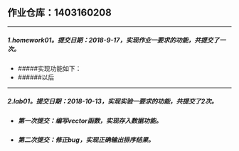 ## 作业仓库：1403160208
___
##### 1.homework01。提交日期：2018-9-17，实现作业一要求的功能，共提交了一次。
- #####实现功能如下：
- ######以后
___
##### 2.lab01。提交日期：2018-10-13，实现实验一要求的功能，共提交了2次。
 - ##### 第一次提交：编写vector函数，实现存入数据功能。
 - ##### 第二次提交：修正bug，实现正确输出排序结果。

